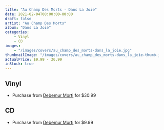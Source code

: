 ```yaml
---
title: "Au Champ Des Morts - Dans La Joie"
date: 2021-02-04T00:00:00-00:00
draft: false
artist: "Au Champ Des Morts"
album: "Dans La Joie"
categories:
    - Vinyl
    - CD
images:
    - "/images/covers/au_champ_des_morts-dans_la_joie.jpg"
thumbnailImage: "/images/covers/au_champ_des_morts-dans_la_joie-thumb.jpg"
actualPrice: $9.99 - 30.99
inStock: true
---
```


## Vinyl
* Purchase from [Debemur Morti](https://debemurmorti.aisamerch.com/item/80987) for $30.99
## CD
* Purchase from [Debemur Morti](https://debemurmorti.aisamerch.com/item/74792) for $9.99
